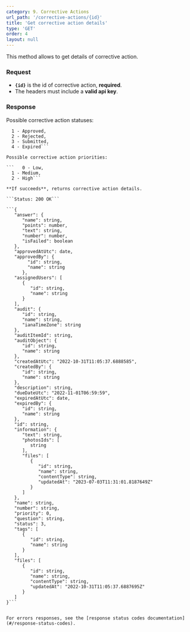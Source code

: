 ```yaml
---
category: 9. Corrective Actions
url_path: '/corrective-actions/{id}'
title: 'Get corrective action details'
type: 'GET'
order: 4
layout: null
---
```


This method allows to get details of corrective action.

### Request

* **`{id}`** is the id of corrective action, **required**.
* The headers must include a **valid api key**.


### Response

Possible corrective action statuses:

```   0 - Open,
  1 - Approved,
  2 - Rejected,
  3 - Submitted,
  4 - Expired```

Possible corrective action priorities:

```   0 - Low,
  1 - Medium,
  2 - High```

**If succeeds**, returns corrective action details.

```Status: 200 OK```

```{
   "answer": {
      "name": string,
      "points": number,
      "text": string,
      "number": number,
      "isFailed": boolean
   },
   "approvedAtUtc": date,
   "approvedBy": {
        "id": string, 
        "name": string
      },
   "assignedUsers": [
      {
         "id": string,
         "name": string
      }
   ],
   "audit": {
      "id": string,
      "name": string,
      "ianaTimeZone": string
   },
   "auditItemId": string,
   "auditObject": {
      "id": string,
      "name": string
   },
   "createdAtUtc": "2022-10-31T11:05:37.6888585",
   "createdBy": {
      "id": string,
      "name": string
   },
   "description": string,
   "dueDateUtc": "2022-11-01T06:59:59",
   "expiredAtUtc": date,
   "expiredBy": {
      "id": string,
      "name": string
   },
   "id": string,
   "information": {
      "text": string,
      "photosIds": [
         string
      ],
      "files": [
         {
            "id": string,
            "name": string,
            "contentType": string,
            "updatedAt": "2023-07-03T11:31:01.8187649Z"
         }
      ]
   },
   "name": string,
   "number": string,
   "priority": 0,
   "question": string,
   "status": 3,
   "tags": [
      {
         "id": string,
         "name": string
      }
   ],
   "files": [
      {
         "id": string,
         "name": string,
         "contentType": string,
         "updatedAt": "2022-10-31T11:05:37.6887695Z"
      }
   ]
}```


For errors responses, see the [response status codes documentation](#/response-status-codes).
